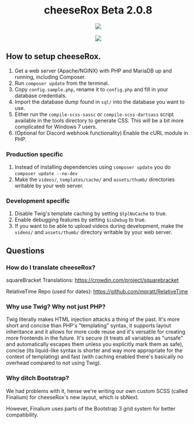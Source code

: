 <h1 align="center">cheeseRox Beta 2.0.8</h1>

<p align="center">
<img src="https://user-images.githubusercontent.com/88458384/147863551-8a7e0a82-a7d3-483a-9467-5045b4d53ce4.png">
<br><br>
<a href="https://www.youtube.com/channel/UCMnG3eA5QcSgIPsavuW4ubA">
<img src="https://img.shields.io/youtube/channel/subscribers/UCMnG3eA5QcSgIPsavuW4ubA?style=social">
</a>
<br>
</p>

<!--<h3 align="center"><a href="https://squarebracket.veselcraft.ru/">cheeseRox's live website</a></h3>-->

## How to setup cheeseRox.
1. Get a web server (Apache/NGINX) with PHP and MariaDB up and running, including Composer.
1. Run `composer update` from the terminal.
1. Copy `config.sample.php`, rename it to `config.php` and fill in your database credentials.
1. Import the database dump found in `sql/` into the database you want to use.
1. Either run the `compile-scss-sassc` or `compile-scss-dartsass` script available in the tools directory to generate CSS. This will be a bit more complicated for Windows 7 users.
1. (Optional for Discord webhook functionality) Enable the cURL module in PHP.

### Production specific
1. Instead of installing dependencies using `composer update` you do `composer update --no-dev`
1. Make the `videos/`, `templates/cache/` and `assets/thumb/` directories writable by your web server.

### Development specific
1. Disable Twig's template caching by setting `$tplNoCache` to true.
1. Enable debugging features by setting `$isDebug` to true.
1. If you want to be able to upload videos during development, make the `videos/` and `assets/thumb/` directory writable by your web server.

## Questions

### How do I translate cheeseRox?
squareBracket Translations: https://crowdin.com/project/squarebracket

RelativeTime Repo (used for dates): https://github.com/mpratt/RelativeTime

### Why use Twig? Why not just PHP?
Twig literally makes HTML injection attacks a thing of the past. It's more short and concise than PHP's "templating" syntax, it supports layout inheritance and it allows for more code reuse and it's versatile for creating more frontends in the future. It's secure (it treats all variables as "unsafe" and automatically escapes them unless you explicitly mark them as safe), concise (its liquid-like syntax is shorter and way more appropriate for the context of templating) and fast (with caching enabled there's basically no overhead compared to not using Twig).

### Why ditch Bootstrap?
We had problems with it, hense we're writing our own custom SCSS (called Finalium) for cheeseRox's new layout, which is sbNext.

However, Finalium uses parts of the Bootstrap 3 grid system for better compatibility.
